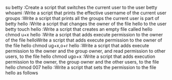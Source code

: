 su betty :Create a script that switches the current user to the user betty
whoami :Write a script that prints the effective username of the current user
groups :Write a script that prints all the groups the current user is part of
betty hello :Write a script that changes the owner of the file hello to the user betty
touch hello :Write a script that creates an empty file called hello
chmod u+x hello :Write a script that adds execute permission to the owner of the file helloWrite a script that adds execute permission to the owner of the file hello
chmod ug+x,o+r hello :Write a script that adds execute permission to the owner and the group owner, and read permission to other users, to the file hello
chmod ugo+x :Write a script that adds execution permission to the owner, the group owner and the other users, to the file hello
chmod 007 hello :Write a script that sets the permission to the file hello as follows
